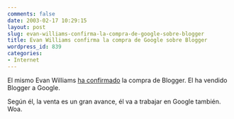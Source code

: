 ```yaml
---
comments: false
date: 2003-02-17 10:29:15
layout: post
slug: evan-williams-confirma-la-compra-de-google-sobre-blogger
title: Evan Williams confirma la compra de Google sobre Blogger
wordpress_id: 839
categories:
- Internet
---
```


El mismo Evan Williams [ha confirmado](http://www.evhead.com/archives/2003_02_01_archive_default.asp#104545291840524070) la compra de Blogger. El ha vendido Blogger a Google.





Según él, la venta es un gran avance, él va a trabajar en Google también. Woa.




 
